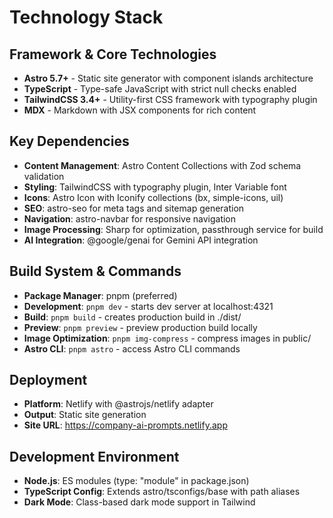 # Technology Stack

## Framework & Core Technologies
- **Astro 5.7+** - Static site generator with component islands architecture
- **TypeScript** - Type-safe JavaScript with strict null checks enabled
- **TailwindCSS 3.4+** - Utility-first CSS framework with typography plugin
- **MDX** - Markdown with JSX components for rich content

## Key Dependencies
- **Content Management**: Astro Content Collections with Zod schema validation
- **Styling**: TailwindCSS with typography plugin, Inter Variable font
- **Icons**: Astro Icon with Iconify collections (bx, simple-icons, uil)
- **SEO**: astro-seo for meta tags and sitemap generation
- **Navigation**: astro-navbar for responsive navigation
- **Image Processing**: Sharp for optimization, passthrough service for build
- **AI Integration**: @google/genai for Gemini API integration

## Build System & Commands
- **Package Manager**: pnpm (preferred)
- **Development**: `pnpm dev` - starts dev server at localhost:4321
- **Build**: `pnpm build` - creates production build in ./dist/
- **Preview**: `pnpm preview` - preview production build locally
- **Image Optimization**: `pnpm img-compress` - compress images in public/
- **Astro CLI**: `pnpm astro` - access Astro CLI commands

## Deployment
- **Platform**: Netlify with @astrojs/netlify adapter
- **Output**: Static site generation
- **Site URL**: https://company-ai-prompts.netlify.app

## Development Environment
- **Node.js**: ES modules (type: "module" in package.json)
- **TypeScript Config**: Extends astro/tsconfigs/base with path aliases
- **Dark Mode**: Class-based dark mode support in Tailwind